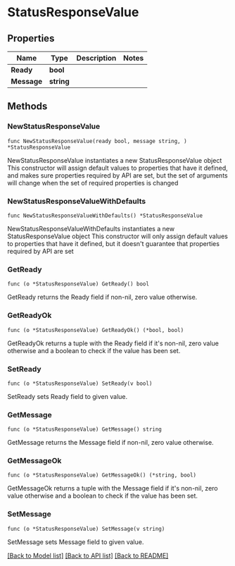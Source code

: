# StatusResponseValue

## Properties

Name | Type | Description | Notes
------------ | ------------- | ------------- | -------------
**Ready** | **bool** |  | 
**Message** | **string** |  | 

## Methods

### NewStatusResponseValue

`func NewStatusResponseValue(ready bool, message string, ) *StatusResponseValue`

NewStatusResponseValue instantiates a new StatusResponseValue object
This constructor will assign default values to properties that have it defined,
and makes sure properties required by API are set, but the set of arguments
will change when the set of required properties is changed

### NewStatusResponseValueWithDefaults

`func NewStatusResponseValueWithDefaults() *StatusResponseValue`

NewStatusResponseValueWithDefaults instantiates a new StatusResponseValue object
This constructor will only assign default values to properties that have it defined,
but it doesn't guarantee that properties required by API are set

### GetReady

`func (o *StatusResponseValue) GetReady() bool`

GetReady returns the Ready field if non-nil, zero value otherwise.

### GetReadyOk

`func (o *StatusResponseValue) GetReadyOk() (*bool, bool)`

GetReadyOk returns a tuple with the Ready field if it's non-nil, zero value otherwise
and a boolean to check if the value has been set.

### SetReady

`func (o *StatusResponseValue) SetReady(v bool)`

SetReady sets Ready field to given value.


### GetMessage

`func (o *StatusResponseValue) GetMessage() string`

GetMessage returns the Message field if non-nil, zero value otherwise.

### GetMessageOk

`func (o *StatusResponseValue) GetMessageOk() (*string, bool)`

GetMessageOk returns a tuple with the Message field if it's non-nil, zero value otherwise
and a boolean to check if the value has been set.

### SetMessage

`func (o *StatusResponseValue) SetMessage(v string)`

SetMessage sets Message field to given value.



[[Back to Model list]](../README.md#documentation-for-models) [[Back to API list]](../README.md#documentation-for-api-endpoints) [[Back to README]](../README.md)


